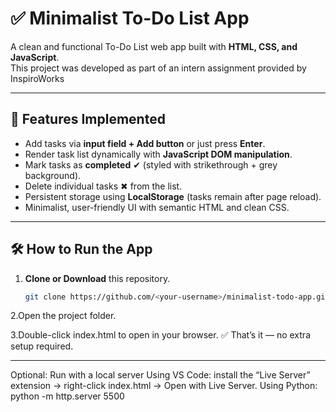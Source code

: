 # ✅ Minimalist To-Do List App

A clean and functional To-Do List web app built with **HTML, CSS, and JavaScript**.  
This project was developed as part of an intern assignment provided by 
InspiroWorks 

---

## 🚀 Features Implemented
- Add tasks via **input field + Add button** or just press **Enter**.
- Render task list dynamically with **JavaScript DOM manipulation**.
- Mark tasks as **completed** ✔ (styled with strikethrough + grey background).
- Delete individual tasks ✖ from the list.
- Persistent storage using **LocalStorage** (tasks remain after page reload).
- Minimalist, user-friendly UI with semantic HTML and clean CSS.

---

## 🛠️ How to Run the App
1. **Clone or Download** this repository.
   ```bash
   git clone https://github.com/<your-username>/minimalist-todo-app.git
2.Open the project folder.

3.Double-click index.html to open in your browser.
✅ That’s it — no extra setup required.

---

Optional: Run with a local server
Using VS Code: install the “Live Server” extension → right-click index.html → Open with Live Server.
Using Python:
python -m http.server 5500
